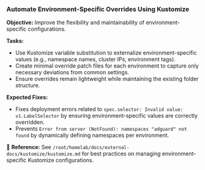 ### **Automate Environment-Specific Overrides Using Kustomize**

**Objective:** Improve the flexibility and maintainability of environment-specific configurations.

**Tasks:**

- Use Kustomize variable substitution to externalize environment-specific values (e.g., namespace names, cluster IPs,
  environment tags).
- Create minimal override patch files for each environment to capture only necessary deviations from common settings.
- Ensure overrides remain lightweight while maintaining the existing folder structure.

**Expected Fixes:**

- Fixes deployment errors related to `spec.selector: Invalid value: v1.LabelSelector` by ensuring environment-specific
  values are correctly overridden.
- Prevents `Error from server (NotFound): namespaces "adguard" not found` by dynamically defining namespaces per
  environment.

📌 **Reference:** See `/root/homelab/docs/external-docs/kustomize/kustomize.md` for best practices on managing
environment-specific Kustomize configurations.
